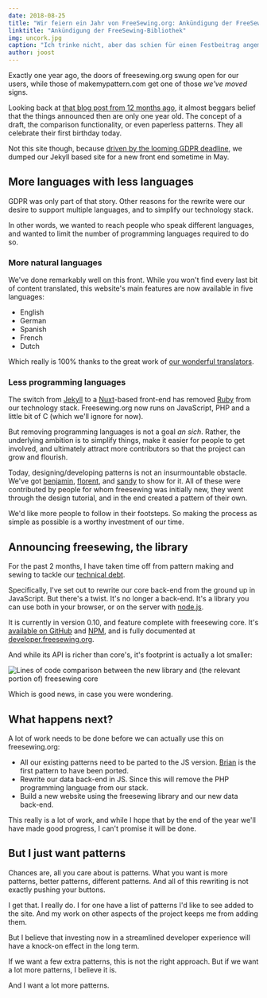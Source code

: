 ```yaml
---
date: 2018-08-25
title: "Wir feiern ein Jahr von FreeSewing.org: Ankündigung der FreeSewing-Bibliothek"
linktitle: "Ankündigung der FreeSewing-Bibliothek"
img: uncork.jpg
caption: "Ich trinke nicht, aber das schien für einen Festbeitrag angemessen zu sein ¯\_(ツ)_/¯"
author: joost
---
```


Exactly one year ago, the doors of freesewing.org swung open for our users, while those of makemypattern.com get one of those *we've moved* signs.

Looking back at [that blog post from 12 months ago](/blog/open-for-business), it almost beggars belief that the things announced then are only one year old. The concept of a draft, the comparison functionality, or even paperless patterns. They all celebrate their first birthday today.

Not this site though, because [driven by the looming GDPR deadline](/blog/gdpr-plan), we dumped our Jekyll based site for a new front end sometime in May.

## More languages with less languages

GDPR was only part of that story. Other reasons for the rewrite were our desire to support multiple languages, and to simplify our technology stack.

In other words, we wanted to reach people who speak different languages, and wanted to limit the number of programming languages required to do so.

### More natural languages

We've done remarkably well on this front. While you won't find every last bit of content translated, this website's main features are now available in five languages:

 - English
 - German
 - Spanish
 - French
 - Dutch

Which really is 100% thanks to the great work of [our wonderful translators](/i18n/).

### Less programming languages

The switch from [Jekyll]() to a [Nuxt](https://nuxtjs.org/)-based front-end has removed [Ruby](https://www.ruby-lang.org/) from our technology stack. Freesewing.org now runs on JavaScript, PHP and a little bit of C (which we'll ignore for now).

But removing programming languages is not a goal *an sich*. Rather, the underlying ambition is to simplify things, make it easier for people to get involved, and ultimately attract more contributors so that the project can grow and flourish.

Today, designing/developing patterns is not an insurmountable obstacle. We've got [benjamin](/patterns/benjamin), [florent](/patterns/florent), and [sandy](/patterns/sandy) to show for it. All of these were contributed by people for whom freesewing was initially new, they went through the design tutorial, and in the end created a pattern of their own.

We'd like more people to follow in their footsteps. So making the process as simple as possible is a worthy investment of our time.

## Announcing freesewing, the library

For the past 2 months, I have taken time off from pattern making and sewing to tackle our [technical debt](https://en.wikipedia.org/wiki/Technical_debt).

Specifically, I've set out to rewrite our core back-end from the ground up in JavaScript. But there's a twist. It's no longer a back-end. It's a library you can use both in your browser, or on the server with [node.js](https://nodejs.org/).

It is currently in version 0.10, and feature complete with freesewing core. It's [available on GitHub](https://github.com/freesewing/freesewing) and [NPM](https://www.npmjs.com/package/freesewing), and is fully documented at [developer.freesewing.org](https://developer.freesewing.org/).

And while its API is richer than core's, it's footprint is actually a lot smaller:

![Lines of code comparison between the new library and (the relevant portion of) freesewing core](corevsfreesewing.svg)

Which is good news, in case you were wondering.

## What happens next?

A lot of work needs to be done before we can actually use this on freesewing.org:


 - All our existing patterns need to be parted to the JS version. [Brian](https://github.com/freesewing/brian) is the first pattern to have been ported.
 - Rewrite our data back-end in JS. Since this will remove the PHP programming language from our stack.
 - Build a new website using the freesewing library and our new data back-end.

This really is a lot of work, and while I hope that by the end of the year we'll have made good progress, I can't promise it will be done.

## But I just want patterns

Chances are, all you care about is patterns. What you want is more patterns, better patterns, different patterns. And all of this rewriting is not exactly pushing your buttons.

I get that. I really do. I for one have a list of patterns I'd like to see added to the site. And my work on other aspects of the project keeps me from adding them.

But I believe that investing now in a streamlined developer experience will have a knock-on effect in the long term.

If we want a few extra patterns, this is not the right approach. But if we want a lot more patterns, I believe it is.

And I want a lot more patterns.
